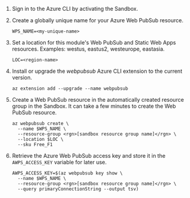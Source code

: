 1. Sign in to the Azure CLI by activating the Sandbox.

1. Create a globally unique name for your Azure Web PubSub resource.  

    ```azurecli
    WPS_NAME=<my-unique-name>
    ```

1. Set a location for this module's Web PubSub and Static Web Apps resources. Examples: westus, eastus2, westeurope, eastasia.

    ```azurecli
    LOC=<region-name>
    ```
1. Install or upgrade the *webpubsub* Azure CLI extension to the current version.

    ```azurecli
    az extension add --upgrade --name webpubsub
    ```

1. Create a Web PubSub resource in the automatically created resource group in the Sandbox. It can take a few minutes to create the Web PubSub resource.

    ```azurecli
    az webpubsub create \
      --name $WPS_NAME \
      --resource-group <rgn>[sandbox resource group name]</rgn> \
      --location $LOC \
      --sku Free_F1
    ```

1. Retrieve the Azure Web PubSub access key and store it in the `AWPS_ACCESS_KEY` variable for later use.

    ```azurecli
    AWPS_ACCESS_KEY=$(az webpubsub key show \
      --name $WPS_NAME \
      --resource-group <rgn>[sandbox resource group name]</rgn> \
      --query primaryConnectionString --output tsv)
    ```
